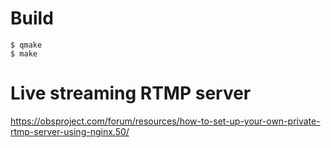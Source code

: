 # Build

	$ qmake
	$ make

# 


# Live streaming RTMP server

https://obsproject.com/forum/resources/how-to-set-up-your-own-private-rtmp-server-using-nginx.50/
